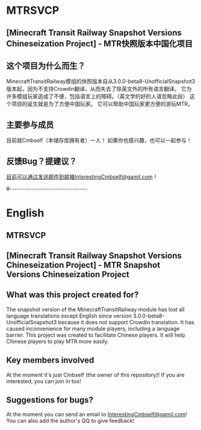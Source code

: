 # MTRSVCP
## [Minecraft Transit Railway Snapshot Versions Chineseization Project] - MTR快照版本中国化项目
## 这个项目为什么而生？
MinecraftTransitRailway模组的快照版本自从3.0.0-beta8-UnofficialSnapshot3版本起，因为不支持Crowdin翻译，从而失去了除英文外的所有语言翻译。
它为许多模组玩家造成了不便，包括语言上的障碍。（英文学的好的人请忽略此段）
这个项目的诞生就是为了方便中国玩家。
它可以帮助中国玩家更方便的游玩MTR。
## 主要参与成员
目前就Cmbself（本储存库拥有者）一人！
如果你也感兴趣，也可以一起参与！
## 反馈Bug？提建议？
目前可以通过发送邮件到邮箱InterestingCmbself@gamil.com！

#--------------------------------

# English
## MTRSVCP
## [Minecraft Transit Railway Snapshot Versions Chineseization Project] - MTR Snapshot Versions Chineseization Project
## What was this project created for?
The snapshot version of the MinecraftTransitRailway module has lost all language translations except English since version 3.0.0-beta8-UnofficialSnapshot3 because it does not support Crowdin translation.
It has caused inconvenience for many module players, including a language barrier. 
This project was created to facilitate Chinese players.
It will help Chinese players to play MTR more easily.
## Key members involved
At the moment it's just Cmbself (the owner of this repository)!
If you are interested, you can join in too!
## Suggestions for bugs?
At the moment you can send an email to InterestingCmbself@gamil.com!
You can also add the author's QQ to give feedback!
